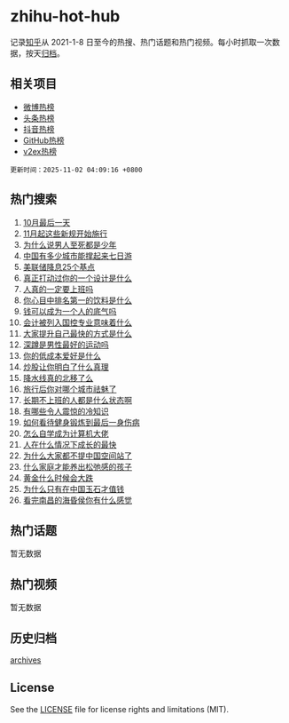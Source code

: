 # zhihu-hot-hub

记录[知乎](https://www.zhihu.com/)从 2021-1-8 日至今的热搜、热门话题和热门视频。每小时抓取一次数据，按天[归档](archives)。

## 相关项目

- [微博热榜](https://github.com/snaildev/weibo-hot-hub)
- [头条热榜](https://github.com/snaildev/toutiao-hot-hub)
- [抖音热榜](https://github.com/snaildev/douyin-hot-hub)
- [GitHub热榜](https://github.com/snaildev/github-hot-hub)
- [v2ex热榜](https://github.com/snaildev/v2ex-hot-hub)


`更新时间：2025-11-02 04:09:16 +0800`

## 热门搜索

1. [10月最后一天](https://www.zhihu.com/search?q=10%E6%9C%88%E6%9C%80%E5%90%8E%E4%B8%80%E5%A4%A9)
1. [11月起这些新规开始施行](https://www.zhihu.com/search?q=11%E6%9C%88%E8%B5%B7%E8%BF%99%E4%BA%9B%E6%96%B0%E8%A7%84%E5%BC%80%E5%A7%8B%E6%96%BD%E8%A1%8C)
1. [为什么说男人至死都是少年](https://www.zhihu.com/search?q=%E4%B8%BA%E4%BB%80%E4%B9%88%E8%AF%B4%E7%94%B7%E4%BA%BA%E8%87%B3%E6%AD%BB%E9%83%BD%E6%98%AF%E5%B0%91%E5%B9%B4)
1. [中国有多少城市能撑起来七日游](https://www.zhihu.com/search?q=%E4%B8%AD%E5%9B%BD%E6%9C%89%E5%A4%9A%E5%B0%91%E5%9F%8E%E5%B8%82%E8%83%BD%E6%92%91%E8%B5%B7%E6%9D%A5%E4%B8%83%E6%97%A5%E6%B8%B8)
1. [美联储降息25个基点](https://www.zhihu.com/search?q=%E7%BE%8E%E8%81%94%E5%82%A8%E9%99%8D%E6%81%AF25%E4%B8%AA%E5%9F%BA%E7%82%B9)
1. [真正打动过你的一个设计是什么](https://www.zhihu.com/search?q=%E7%9C%9F%E6%AD%A3%E6%89%93%E5%8A%A8%E8%BF%87%E4%BD%A0%E7%9A%84%E4%B8%80%E4%B8%AA%E8%AE%BE%E8%AE%A1%E6%98%AF%E4%BB%80%E4%B9%88)
1. [人真的一定要上班吗](https://www.zhihu.com/search?q=%E4%BA%BA%E7%9C%9F%E7%9A%84%E4%B8%80%E5%AE%9A%E8%A6%81%E4%B8%8A%E7%8F%AD%E5%90%97)
1. [你心目中排名第一的饮料是什么](https://www.zhihu.com/search?q=%E4%BD%A0%E5%BF%83%E7%9B%AE%E4%B8%AD%E6%8E%92%E5%90%8D%E7%AC%AC%E4%B8%80%E7%9A%84%E9%A5%AE%E6%96%99%E6%98%AF%E4%BB%80%E4%B9%88)
1. [钱可以成为一个人的底气吗](https://www.zhihu.com/search?q=%E9%92%B1%E5%8F%AF%E4%BB%A5%E6%88%90%E4%B8%BA%E4%B8%80%E4%B8%AA%E4%BA%BA%E7%9A%84%E5%BA%95%E6%B0%94%E5%90%97)
1. [会计被列入国控专业意味着什么](https://www.zhihu.com/search?q=%E4%BC%9A%E8%AE%A1%E8%A2%AB%E5%88%97%E5%85%A5%E5%9B%BD%E6%8E%A7%E4%B8%93%E4%B8%9A%E6%84%8F%E5%91%B3%E7%9D%80%E4%BB%80%E4%B9%88)
1. [大家提升自己最快的方式是什么](https://www.zhihu.com/search?q=%E5%A4%A7%E5%AE%B6%E6%8F%90%E5%8D%87%E8%87%AA%E5%B7%B1%E6%9C%80%E5%BF%AB%E7%9A%84%E6%96%B9%E5%BC%8F%E6%98%AF%E4%BB%80%E4%B9%88)
1. [深蹲是男性最好的运动吗](https://www.zhihu.com/search?q=%E6%B7%B1%E8%B9%B2%E6%98%AF%E7%94%B7%E6%80%A7%E6%9C%80%E5%A5%BD%E7%9A%84%E8%BF%90%E5%8A%A8%E5%90%97)
1. [你的低成本爱好是什么](https://www.zhihu.com/search?q=%E4%BD%A0%E7%9A%84%E4%BD%8E%E6%88%90%E6%9C%AC%E7%88%B1%E5%A5%BD%E6%98%AF%E4%BB%80%E4%B9%88)
1. [炒股让你明白了什么真理](https://www.zhihu.com/search?q=%E7%82%92%E8%82%A1%E8%AE%A9%E4%BD%A0%E6%98%8E%E7%99%BD%E4%BA%86%E4%BB%80%E4%B9%88%E7%9C%9F%E7%90%86)
1. [降水线真的北移了么](https://www.zhihu.com/search?q=%E9%99%8D%E6%B0%B4%E7%BA%BF%E7%9C%9F%E7%9A%84%E5%8C%97%E7%A7%BB%E4%BA%86%E4%B9%88)
1. [旅行后你对哪个城市祛魅了](https://www.zhihu.com/search?q=%E6%97%85%E8%A1%8C%E5%90%8E%E4%BD%A0%E5%AF%B9%E5%93%AA%E4%B8%AA%E5%9F%8E%E5%B8%82%E7%A5%9B%E9%AD%85%E4%BA%86)
1. [长期不上班的人都是什么状态啊](https://www.zhihu.com/search?q=%E9%95%BF%E6%9C%9F%E4%B8%8D%E4%B8%8A%E7%8F%AD%E7%9A%84%E4%BA%BA%E9%83%BD%E6%98%AF%E4%BB%80%E4%B9%88%E7%8A%B6%E6%80%81%E5%95%8A)
1. [有哪些令人震惊的冷知识](https://www.zhihu.com/search?q=%E6%9C%89%E5%93%AA%E4%BA%9B%E4%BB%A4%E4%BA%BA%E9%9C%87%E6%83%8A%E7%9A%84%E5%86%B7%E7%9F%A5%E8%AF%86)
1. [如何看待健身锻炼到最后一身伤病](https://www.zhihu.com/search?q=%E5%A6%82%E4%BD%95%E7%9C%8B%E5%BE%85%E5%81%A5%E8%BA%AB%E9%94%BB%E7%82%BC%E5%88%B0%E6%9C%80%E5%90%8E%E4%B8%80%E8%BA%AB%E4%BC%A4%E7%97%85)
1. [怎么自学成为计算机大佬](https://www.zhihu.com/search?q=%E6%80%8E%E4%B9%88%E8%87%AA%E5%AD%A6%E6%88%90%E4%B8%BA%E8%AE%A1%E7%AE%97%E6%9C%BA%E5%A4%A7%E4%BD%AC)
1. [人在什么情况下成长的最快](https://www.zhihu.com/search?q=%E4%BA%BA%E5%9C%A8%E4%BB%80%E4%B9%88%E6%83%85%E5%86%B5%E4%B8%8B%E6%88%90%E9%95%BF%E7%9A%84%E6%9C%80%E5%BF%AB)
1. [为什么大家都不提中国空间站了](https://www.zhihu.com/search?q=%E4%B8%BA%E4%BB%80%E4%B9%88%E5%A4%A7%E5%AE%B6%E9%83%BD%E4%B8%8D%E6%8F%90%E4%B8%AD%E5%9B%BD%E7%A9%BA%E9%97%B4%E7%AB%99%E4%BA%86)
1. [什么家庭才能养出松弛感的孩子](https://www.zhihu.com/search?q=%E4%BB%80%E4%B9%88%E5%AE%B6%E5%BA%AD%E6%89%8D%E8%83%BD%E5%85%BB%E5%87%BA%E6%9D%BE%E5%BC%9B%E6%84%9F%E7%9A%84%E5%AD%A9%E5%AD%90)
1. [黄金什么时候会大跌](https://www.zhihu.com/search?q=%E9%BB%84%E9%87%91%E4%BB%80%E4%B9%88%E6%97%B6%E5%80%99%E4%BC%9A%E5%A4%A7%E8%B7%8C)
1. [为什么只有在中国玉石才值钱](https://www.zhihu.com/search?q=%E4%B8%BA%E4%BB%80%E4%B9%88%E5%8F%AA%E6%9C%89%E5%9C%A8%E4%B8%AD%E5%9B%BD%E7%8E%89%E7%9F%B3%E6%89%8D%E5%80%BC%E9%92%B1)
1. [看完南昌的海昏侯你有什么感觉](https://www.zhihu.com/search?q=%E7%9C%8B%E5%AE%8C%E5%8D%97%E6%98%8C%E7%9A%84%E6%B5%B7%E6%98%8F%E4%BE%AF%E4%BD%A0%E6%9C%89%E4%BB%80%E4%B9%88%E6%84%9F%E8%A7%89)

## 热门话题

暂无数据

## 热门视频

暂无数据

## 历史归档

[archives](archives)

## License

See the [LICENSE](LICENSE) file for license rights and limitations (MIT).
